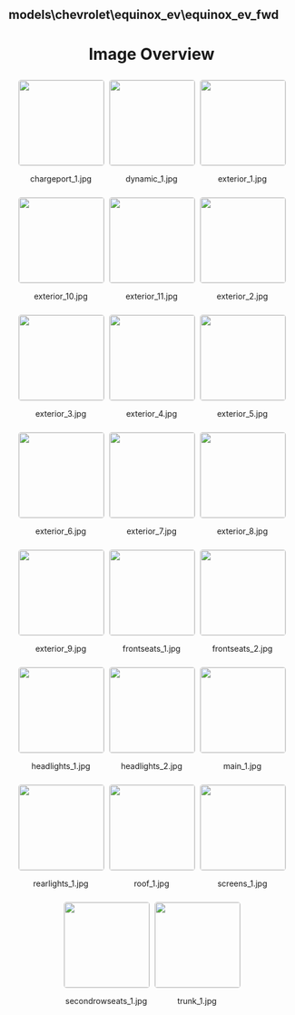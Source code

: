 ## models\chevrolet\equinox_ev\equinox_ev_fwd

<style>
    .image-gallery {
        display: flex;
        flex-wrap: wrap;
        gap: 10px;
        justify-content: center;
        padding: 10px;
    }
    .image-gallery img {
        width: 150px;
        height: auto;
        border: 1px solid #ddd;
        border-radius: 5px;
    }
    .image-gallery div {
        flex: 1 1 calc(33.333% - 20px); /* Three images per row on large screens */
        max-width: 150px;
        text-align: center;
    }
    @media (max-width: 768px) {
        .image-gallery div {
            flex: 1 1 calc(50% - 20px); /* Two images per row on medium screens */
        }
    }
    @media (max-width: 480px) {
        .image-gallery div {
            flex: 1 1 100%; /* One image per row on small screens */
        }
    }
</style>
<h1 style ="text-align: center;"> Image Overview </h1> <div class="image-gallery">
<div>
<img src="https://media.evkx.net/multimedia/models/chevrolet/equinox_ev/equinox_ev_fwd/chargeport_1_st.jpg">
<p>chargeport_1.jpg</p>
</div>
<div>
<img src="https://media.evkx.net/multimedia/models/chevrolet/equinox_ev/equinox_ev_fwd/dynamic_1_st.jpg">
<p>dynamic_1.jpg</p>
</div>
<div>
<img src="https://media.evkx.net/multimedia/models/chevrolet/equinox_ev/equinox_ev_fwd/exterior_1_st.jpg">
<p>exterior_1.jpg</p>
</div>
<div>
<img src="https://media.evkx.net/multimedia/models/chevrolet/equinox_ev/equinox_ev_fwd/exterior_10_st.jpg">
<p>exterior_10.jpg</p>
</div>
<div>
<img src="https://media.evkx.net/multimedia/models/chevrolet/equinox_ev/equinox_ev_fwd/exterior_11_st.jpg">
<p>exterior_11.jpg</p>
</div>
<div>
<img src="https://media.evkx.net/multimedia/models/chevrolet/equinox_ev/equinox_ev_fwd/exterior_2_st.jpg">
<p>exterior_2.jpg</p>
</div>
<div>
<img src="https://media.evkx.net/multimedia/models/chevrolet/equinox_ev/equinox_ev_fwd/exterior_3_st.jpg">
<p>exterior_3.jpg</p>
</div>
<div>
<img src="https://media.evkx.net/multimedia/models/chevrolet/equinox_ev/equinox_ev_fwd/exterior_4_st.jpg">
<p>exterior_4.jpg</p>
</div>
<div>
<img src="https://media.evkx.net/multimedia/models/chevrolet/equinox_ev/equinox_ev_fwd/exterior_5_st.jpg">
<p>exterior_5.jpg</p>
</div>
<div>
<img src="https://media.evkx.net/multimedia/models/chevrolet/equinox_ev/equinox_ev_fwd/exterior_6_st.jpg">
<p>exterior_6.jpg</p>
</div>
<div>
<img src="https://media.evkx.net/multimedia/models/chevrolet/equinox_ev/equinox_ev_fwd/exterior_7_st.jpg">
<p>exterior_7.jpg</p>
</div>
<div>
<img src="https://media.evkx.net/multimedia/models/chevrolet/equinox_ev/equinox_ev_fwd/exterior_8_st.jpg">
<p>exterior_8.jpg</p>
</div>
<div>
<img src="https://media.evkx.net/multimedia/models/chevrolet/equinox_ev/equinox_ev_fwd/exterior_9_st.jpg">
<p>exterior_9.jpg</p>
</div>
<div>
<img src="https://media.evkx.net/multimedia/models/chevrolet/equinox_ev/equinox_ev_fwd/frontseats_1_st.jpg">
<p>frontseats_1.jpg</p>
</div>
<div>
<img src="https://media.evkx.net/multimedia/models/chevrolet/equinox_ev/equinox_ev_fwd/frontseats_2_st.jpg">
<p>frontseats_2.jpg</p>
</div>
<div>
<img src="https://media.evkx.net/multimedia/models/chevrolet/equinox_ev/equinox_ev_fwd/headlights_1_st.jpg">
<p>headlights_1.jpg</p>
</div>
<div>
<img src="https://media.evkx.net/multimedia/models/chevrolet/equinox_ev/equinox_ev_fwd/headlights_2_st.jpg">
<p>headlights_2.jpg</p>
</div>
<div>
<img src="https://media.evkx.net/multimedia/models/chevrolet/equinox_ev/equinox_ev_fwd/main_1_st.jpg">
<p>main_1.jpg</p>
</div>
<div>
<img src="https://media.evkx.net/multimedia/models/chevrolet/equinox_ev/equinox_ev_fwd/rearlights_1_st.jpg">
<p>rearlights_1.jpg</p>
</div>
<div>
<img src="https://media.evkx.net/multimedia/models/chevrolet/equinox_ev/equinox_ev_fwd/roof_1_st.jpg">
<p>roof_1.jpg</p>
</div>
<div>
<img src="https://media.evkx.net/multimedia/models/chevrolet/equinox_ev/equinox_ev_fwd/screens_1_st.jpg">
<p>screens_1.jpg</p>
</div>
<div>
<img src="https://media.evkx.net/multimedia/models/chevrolet/equinox_ev/equinox_ev_fwd/secondrowseats_1_st.jpg">
<p>secondrowseats_1.jpg</p>
</div>
<div>
<img src="https://media.evkx.net/multimedia/models/chevrolet/equinox_ev/equinox_ev_fwd/trunk_1_st.jpg">
<p>trunk_1.jpg</p>
</div>
</div>
